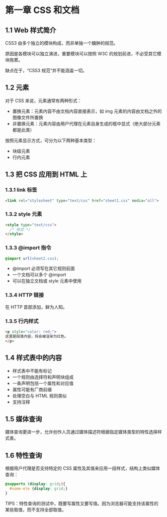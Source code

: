# 第一章 CSS 和文档

## 1.1 Web 样式简介
CSS3 由多个独立的模块构成，而非单独一个臃肿的规范。

原因是各模块可以独立演进，重要模块可以按照 W3C 的规划前进，不必受其它模块拖累。

缺点在于，“CSS3 规范”并不能涵盖一切。

## 1.2 元素

对于 CSS 来说，元素通常有两种形式：

- 置换元素：元素内容不由文档内容直接表示，如 img 元素的内容由文档之外的图像文件所置换
- 非置换元素：元素内容由用户代理在元素自身生成的框中显式（绝大部分元素都是此类）

按照元素显示方式，可分为以下两种基本类型：

- 块级元素
- 行内元素

## 1.3 把 CSS 应用到 HTML 上

### 1.3.1 link 标签

```html
<link rel="stylesheet" type="text/css" href="sheet1.css" media="all">
```

### 1.3.2 style 元素

```html
<style type="text/css">
  /* 样式 */
</style>
```

### 1.3.3 @import 指令

```css
@import url(sheet2.css);
```

- @import 必须写在其它规则前面
- 一个文档可以多个 @import
- 可以在独立文档或 style 元素中使用

### 1.3.4 HTTP 链接

在 HTTP 首部添加，鲜为人知。

### 1.3.5 行内样式

```html
<p style="color: red;">
这里是段落内容，将会被渲染为红色。
</p>
```

## 1.4 样式表中的内容

- 样式表中不能有标记
- 一个规则由选择符和声明块组成
- 一条声明包括一个属性和对应值
- 属性可能有厂商前缀
- 处理空白与 HTML 规则类似
- 支持注释

## 1.5 媒体查询

媒体查询更进一步，允许创作人员通过媒体描述符根据指定媒体类型的特性选择样式表。

## 1.6 特性查询

根据用户代理是否支持特定的 CSS 属性及其值来应用一段样式，结构上类似媒体查询：

```css
@supports (display: grid;){
  #some-ele {display: grid;}
}
```

TIPS：特性查询的测试中，既要写属性又要写值。因为浏览器可能支持该属性的某些取值，而不支持全部取值。

